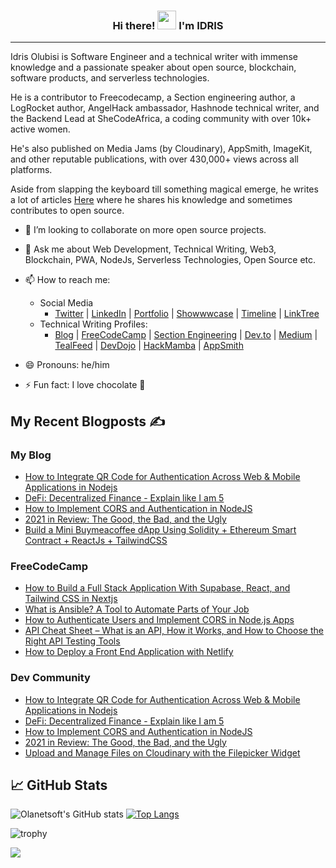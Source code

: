 <h3 align="center"> Hi there! <img src="https://raw.githubusercontent.com/MartinHeinz/MartinHeinz/master/wave.gif" width="30px"> I'm <B>IDRIS</B></h3>
<hr>

Idris Olubisi is Software Engineer and a technical writer with immense knowledge and a passionate speaker about open source, blockchain, software products, and serverless technologies.

He is a contributor to Freecodecamp, a Section engineering author, a LogRocket author, AngelHack ambassador, Hashnode technical writer, and the Backend Lead at SheCodeAfrica, a coding community with over 10k+ active women.

He's also published on Media Jams (by Cloudinary), AppSmith, ImageKit, and other reputable publications, with over 430,000+ views across all platforms.

Aside from slapping the keyboard till something magical emerge, he writes a lot of articles [Here](https://blog.idrisolubisi.com "My Blog") where he shares his knowledge and sometimes contributes to open source.

- 👯 I’m looking to collaborate on more open source projects.
- 💬 Ask me about Web Development, Technical Writing, Web3, Blockchain, PWA, NodeJs, Serverless Technologies, Open Source etc.
- 📫 How to reach me:
  - Social Media
    - [Twitter](https://twitter.com/olanetsoft "My Twitter") | [LinkedIn](https://www.linkedin.com/in/olubisi-idris-ayinde-05727b17a/ "My LinkedIn") | [Portfolio](https://idrisolubisi.com "My portfolio") | [Showwwcase](https://profile.idrisolubisi.com) | [Timeline](https://timeline.idrisolubisi.com) | [LinkTree](https://linktr.ee/olanetsoft)
  - Technical Writing Profiles: 
    - [Blog](https://blog.idrisolubisi.com "Blog") | [FreeCodeCamp](https://www.freecodecamp.org/news/author/idris/ "FreeCodeCamp") | [Section Engineering](https://www.section.io/engineering-education/authors/idris-olubisi/) | [Dev.to](https://dev.to/olanetsoft "Dev.to") | [Medium](https://olanetsoft.medium.com/ "Medium") | [TealFeed](https://tealfeed.com/olanetsoft) | [DevDojo](https://devdojo.com/olanetsoft) | [HackMamba](https://docs.google.com/document/d/1o1O6eSSxdjWkQOqiQitUilI0xyNkNgivNQoJJXabsqI/edit?usp=sharing) | [AppSmith](https://www.appsmith.com/blog-authors/olubisi-idris-ayinde)

- 😄 Pronouns: he/him
- ⚡ Fun fact: I love chocolate 🥳

## My Recent Blogposts ✍️

### My Blog
<!-- BLOG:START -->
- [How to Integrate QR Code for Authentication Across Web &amp; Mobile Applications in Nodejs](https://blog.idrisolubisi.com/how-to-integrate-qr-code-for-authentication-across-web-and-mobile-applications-in-nodejs)
- [DeFi: Decentralized Finance - Explain like I am 5](https://blog.idrisolubisi.com/defi-decentralized-finance-explain-like-i-am-5)
- [How to Implement CORS and Authentication in NodeJS](https://blog.idrisolubisi.com/how-to-implement-cors-and-authentication-in-nodejs)
- [2021 in Review: The Good, the Bad, and the Ugly](https://blog.idrisolubisi.com/2021-in-review-the-good-the-bad-and-the-ugly)
- [Build a Mini Buymeacoffee dApp Using Solidity + Ethereum Smart Contract + ReactJs + TailwindCSS](https://blog.idrisolubisi.com/build-a-mini-buymeacoffee-dapp-using-solidity-ethereum-smart-contract-reactjs-tailwindcss)
<!-- BLOG:END -->

### FreeCodeCamp
<!-- FCC:START -->
- [How to Build a Full Stack Application With Supabase, React, and Tailwind CSS in Nextjs](https://www.freecodecamp.org/news/how-to-build-a-full-stack-application-with-tailwind-css-and-supabase-in-nextjs/)
- [What is Ansible? A Tool to Automate Parts of Your Job](https://www.freecodecamp.org/news/what-is-ansible/)
- [How to Authenticate Users and Implement CORS in Node.js Apps](https://www.freecodecamp.org/news/how-to-authenticate-users-and-implement-cors-in-nodejs-applications/)
- [API Cheat Sheet – What is an API, How it Works, and How to Choose the Right API Testing Tools](https://www.freecodecamp.org/news/what-is-an-api-and-how-to-test-it/)
- [How to Deploy a Front End Application with Netlify](https://www.freecodecamp.org/news/how-to-deploy-your-front-end-app/)
<!-- FCC:END -->

### Dev Community
<!-- DEVTO:START -->
- [How to Integrate QR Code for Authentication Across Web & Mobile Applications in Nodejs](https://dev.to/olanetsoft/how-to-integrate-qr-code-for-authentication-across-web-mobile-applications-in-nodejs-j20)
- [DeFi: Decentralized Finance - Explain like I am 5](https://dev.to/olanetsoft/defi-decentralized-finance-explain-like-i-am-5-48a3)
- [How to Implement CORS and Authentication in NodeJS](https://dev.to/olanetsoft/how-to-implement-cors-and-authentication-in-nodejs-214c)
- [2021 in Review: The Good, the Bad, and the Ugly](https://dev.to/olanetsoft/2021-in-review-the-good-the-bad-and-the-ugly-5gl5)
- [Upload and Manage Files on Cloudinary with the Filepicker Widget](https://dev.to/appsmith/upload-and-manage-files-on-cloudinary-with-the-filepicker-widget-1b9p)
<!-- DEVTO:END -->

<!-- - [10+ Awesome Youtube Channels to Learn UI/UX](https://blog.idrisolubisi.com/10-awesome-youtube-channels-to-learn-uiux)
- [How to Create Beautiful Gradients with JavaScript](https://blog.idrisolubisi.com/how-to-create-beautiful-gradients-with-javascript)
- [Awesome GitHub Repositories to Learn CSS 👨‍💻](https://blog.idrisolubisi.com/awesome-github-repositories-to-learn-css)
- [How to Build an Authentication API with JWT Token in Node. js](https://www.section.io/engineering-education/how-to-build-authentication-api-with-jwt-token-in-nodejs/)
- [Get Paid to Write for These 45+ Websites](https://blog.idrisolubisi.com/get-paid-to-write-for-these-45-websites)
- [How to Authenticate Users and Implement CORS in Node.js Apps 🔎](https://www.freecodecamp.org/news/how-to-authenticate-users-and-implement-cors-in-nodejs-applications/)
- [15 Best Free Public Apis to Use in Your Next Project 🚀](https://blog.idrisolubisi.com/15-best-free-public-apis-to-use-in-your-next-project)
- [How to Upload Audio and Video to Cloudinary in Nodejs 🚀](https://blog.idrisolubisi.com/how-to-upload-audio-and-video-to-cloudinary-in-nodejs)
- [How to Build a Clock with JavaScript and SVG ⚡️](https://www.section.io/engineering-education/how-to-build-a-clock-with-javascript-and-svg/) -->
  
## &#x1f4c8; GitHub Stats

![Olanetsoft's GitHub stats](https://github-readme-stats.vercel.app/api?username=olanetsoft&show_icons=true&theme=tokyonight&count_private=true&include_all_commits=true)
[![Top Langs](https://github-readme-stats.vercel.app/api/top-langs/?username=olanetsoft&layout=compact&theme=tokyonight)](https://github.com/Olanetsoft)

![trophy](https://github-profile-trophy.vercel.app/?username=olanetsoft)

<a href="https://www.buymeacoffee.com/olanetsoft"><img src="https://img.buymeacoffee.com/button-api/?text=Buy me a coffee&emoji=&slug=olanetsoft&button_colour=FFDD00&font_colour=000000&font_family=Cookie&outline_colour=000000&coffee_colour=ffffff"></a>
<!--
**Olanetsoft/Olanetsoft** is a ✨ _special_ ✨ repository because its `README.md` (this file) appears on your GitHub profile.

Here are some ideas to get you started:

- 🔭 I’m currently working on ...
- 🌱 I’m currently learning ...
- 👯 I’m looking to collaborate on ...
- 🤔 I’m looking for help with ...
- 💬 Ask me about ...
- 📫 How to reach me: ...
- 😄 Pronouns: ...
- ⚡ Fun fact: ...
-->
